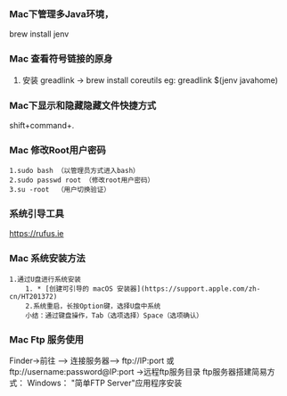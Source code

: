 ### Mac下管理多Java环境，
brew install jenv
### Mac 查看符号链接的原身
1. 安装 greadlink -> brew install coreutils
eg: greadlink $(jenv javahome)
### Mac下显示和隐藏隐藏文件快捷方式
shift+command+.

### Mac 修改Root用户密码
	1.sudo bash （以管理员方式进入bash）
	2.sudo passwd root （修改root用户密码）
	3.su -root  （用户切换验证）
### 系统引导工具
https://rufus.ie
### Mac 系统安装方法
	1.通过U盘进行系统安装
		1. * [创建可引导的 macOS 安装器](https://support.apple.com/zh-cn/HT201372)
		2.系统重启，长按Option键，选择U盘中系统
		小结：通过键盘操作，Tab（选项选择）Space（选项确认）
### Mac Ftp 服务使用
Finder->前往 --> 连接服务器--> ftp://IP:port 或 ftp://username:password@IP:port ->远程ftp服务目录
ftp服务器搭建简易方式：
Windows：
	"简单FTP Server"应用程序安装
